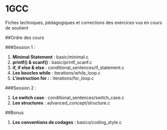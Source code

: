 # 1GCC
Fiches techniques, pédagogiques et corrections des exercices vus en cours de soutient

##Ordre des cours

###Session 1 :

 1. **Minimal Statement** : basic/minimal.c
 2. **printf() & scanf()** : basic/printf_scanf.c
 3. **if, if else & else** :  conditional\_sentences/if\_statement.c
 4. **Les boucles while** : iterations/while_loop.c
 5. **L'instruction for :** : iterations/for_loop.c

###Session 2 :
 1. **Le switch case** : conditional\_sentences/switch\_case.c
 2. **Les structures** : advanced\_concept/structure.c

##Bonus 

 1. **Les conventions de codages** : basics/coding_style.c
